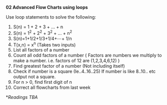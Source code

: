 **02 Advanced Flow Charts using loops**

Use loop statements to solve the following:
1. S(n) = 1 + 2 + 3 + ... + n
2. S(n) = 1<sup>2</sup> + 2<sup>2</sup> + 3<sup>2</sup> + ... + n<sup>2</sup>
3. S(n)=1+1/2+1/3+1/4+⋯+ 1/n
4. T(x,n) = x<sup>n</sup> (Takes two inputs)
5. List all factors of a number
6. Count all odd factors of a number ( Factors are numbers we multiply to make a number. i.e. factors of 12 are (1,2,3,4,6,12) )
7. Find greatest factor of a number (Not including itself)
8. Check if number is a square (Ie..4..16..25) If number is like 8..10.. etc output not a square. 
9. For n > 0, find first digit of n
10. Correct all flowcharts from last week


**Readings TBA*
